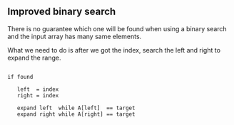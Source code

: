 ## Improved binary search 

There is no guarantee which one will be found when using a binary search and the input array has many same elements.

What we need to do is after we got the index, search the left and right to expand the range.


```

if found
   
   left  = index
   right = index
   
   expand left  while A[left]  == target
   expand right while A[right] == target


```
